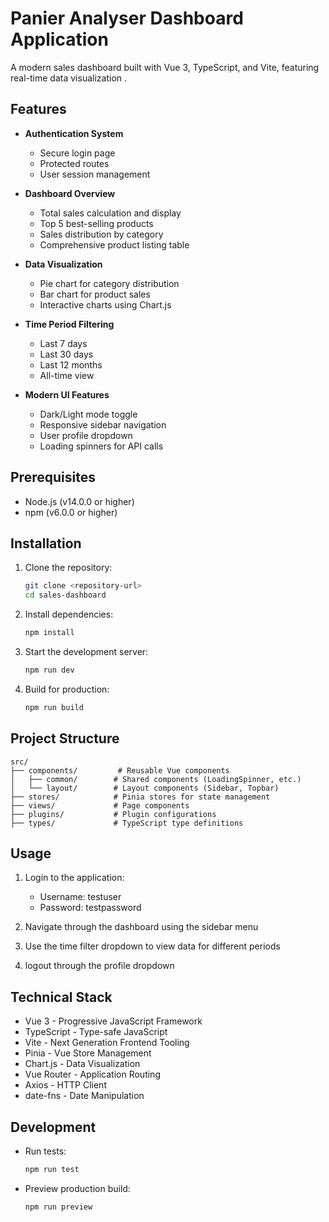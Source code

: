# Panier Analyser Dashboard Application

A modern sales dashboard built with Vue 3, TypeScript, and Vite, featuring real-time data visualization .

## Features

- **Authentication System**
  - Secure login page
  - Protected routes
  - User session management

- **Dashboard Overview**
  - Total sales calculation and display
  - Top 5 best-selling products
  - Sales distribution by category
  - Comprehensive product listing table

- **Data Visualization**
  - Pie chart for category distribution
  - Bar chart for product sales
  - Interactive charts using Chart.js

- **Time Period Filtering**
  - Last 7 days
  - Last 30 days
  - Last 12 months
  - All-time view

- **Modern UI Features**
  - Dark/Light mode toggle
  - Responsive sidebar navigation
  - User profile dropdown
  - Loading spinners for API calls

## Prerequisites

- Node.js (v14.0.0 or higher)
- npm (v6.0.0 or higher)

## Installation

1. Clone the repository:
   ```bash
   git clone <repository-url>
   cd sales-dashboard
   ```

2. Install dependencies:
   ```bash
   npm install
   ```

3. Start the development server:
   ```bash
   npm run dev
   ```

4. Build for production:
   ```bash
   npm run build
   ```

## Project Structure

```
src/
├── components/         # Reusable Vue components
│   ├── common/        # Shared components (LoadingSpinner, etc.)
│   └── layout/        # Layout components (Sidebar, Topbar)
├── stores/            # Pinia stores for state management
├── views/             # Page components
├── plugins/           # Plugin configurations
├── types/             # TypeScript type definitions
```

## Usage

1. Login to the application:
   - Username: testuser
   - Password: testpassword

2. Navigate through the dashboard using the sidebar menu

3. Use the time filter dropdown to view data for different periods

4. logout through the profile dropdown

## Technical Stack

- Vue 3 - Progressive JavaScript Framework
- TypeScript - Type-safe JavaScript
- Vite - Next Generation Frontend Tooling
- Pinia - Vue Store Management
- Chart.js - Data Visualization
- Vue Router - Application Routing
- Axios - HTTP Client
- date-fns - Date Manipulation

## Development

- Run tests:
  ```bash
  npm run test
  ```

- Preview production build:
  ```bash
  npm run preview
  ```
